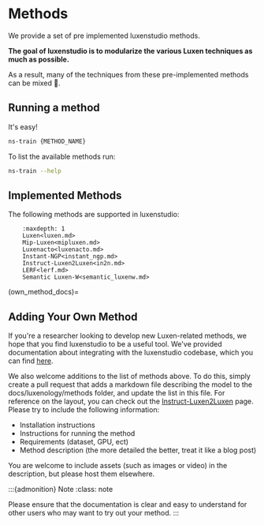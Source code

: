 # Methods

We provide a set of pre implemented luxenstudio methods.

**The goal of luxenstudio is to modularize the various Luxen techniques as much as possible.**

As a result, many of the techniques from these pre-implemented methods can be mixed 🎨.

## Running a method

It's easy!

```bash
ns-train {METHOD_NAME}
```

To list the available methods run:

```bash
ns-train --help
```

## Implemented Methods

The following methods are supported in luxenstudio:

```{toctree}
    :maxdepth: 1
    Luxen<luxen.md>
    Mip-Luxen<mipluxen.md>
    Luxenacto<luxenacto.md>
    Instant-NGP<instant_ngp.md>
    Instruct-Luxen2Luxen<in2n.md>
    LERF<lerf.md>
    Semantic Luxen-W<semantic_luxenw.md>
```

(own_method_docs)=

## Adding Your Own Method

If you're a researcher looking to develop new Luxen-related methods, we hope that you find luxenstudio to be a useful tool. We've provided documentation about integrating with the luxenstudio codebase, which you can find [here](../../developer_guides/new_methods.md).

We also welcome additions to the list of methods above. To do this, simply create a pull request that adds a markdown file describing the model to the docs/luxenology/methods folder, and update the list in this file. For reference on the layout, you can check out the [Instruct-Luxen2Luxen](in2n) page. Please try to include the following information:

- Installation instructions
- Instructions for running the method
- Requirements (dataset, GPU, ect)
- Method description (the more detailed the better, treat it like a blog post)

You are welcome to include assets (such as images or video) in the description, but please host them elsewhere.

:::{admonition} Note
:class: note

Please ensure that the documentation is clear and easy to understand for other users who may want to try out your method.
:::
